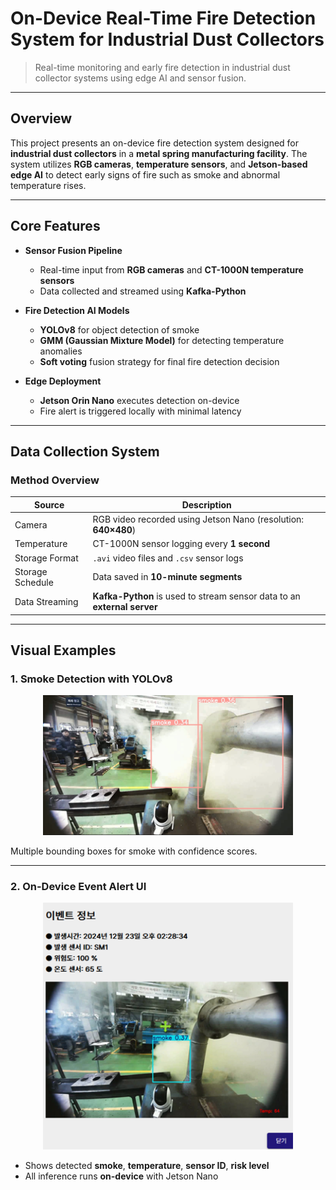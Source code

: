 
# On-Device Real-Time Fire Detection System for Industrial Dust Collectors

> Real-time monitoring and early fire detection in industrial dust collector systems using edge AI and sensor fusion.

---

## Overview

This project presents an on-device fire detection system designed for **industrial dust collectors** in a **metal spring manufacturing facility**. The system utilizes **RGB cameras**, **temperature sensors**, and **Jetson-based edge AI** to detect early signs of fire such as smoke and abnormal temperature rises.

---

## Core Features

- **Sensor Fusion Pipeline**
  - Real-time input from **RGB cameras** and **CT-1000N temperature sensors**
  - Data collected and streamed using **Kafka-Python**

- **Fire Detection AI Models**
  - **YOLOv8** for object detection of smoke
  - **GMM (Gaussian Mixture Model)** for detecting temperature anomalies
  - **Soft voting** fusion strategy for final fire detection decision

- **Edge Deployment**
  - **Jetson Orin Nano** executes detection on-device
  - Fire alert is triggered locally with minimal latency

---

##  Data Collection System

### Method Overview

| Source           | Description                                                                                 |
|------------------|---------------------------------------------------------------------------------------------|
| Camera           | RGB video recorded using Jetson Nano (resolution: **640×480**)                              |
| Temperature      | CT-1000N sensor logging every **1 second**                                                  |
| Storage Format   | `.avi` video files and `.csv` sensor logs                                                   |
| Storage Schedule | Data saved in **10-minute segments**                                                        |
| Data Streaming   | **Kafka-Python** is used to stream sensor data to an **external server**      |

---

## Visual Examples

### 1. Smoke Detection with YOLOv8

<p align="center">
  <img src="images/smoke_detection_1.png" width="400"/>
</p>

Multiple bounding boxes for smoke with confidence scores.

---

### 2. On-Device Event Alert UI

<p align="center">
  <img src="images/fire_event_alert.png" width="400"/>
</p>

- Shows detected **smoke**, **temperature**, **sensor ID**, **risk level**
- All inference runs **on-device** with Jetson Nano




